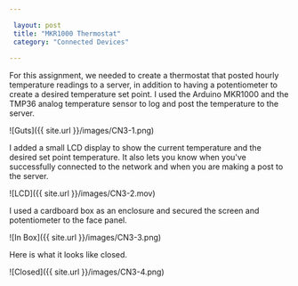 ```yaml
---

 layout: post
 title: "MKR1000 Thermostat"
 category: "Connected Devices"
 
---
```


For this assignment, we needed to create a thermostat that posted hourly temperature readings to a server, in addition to having a potentiometer to create a desired temperature set point. I used the Arduino MKR1000 and the TMP36 analog temperature sensor to log and post the temperature to the server.

![Guts]({{ site.url }}/images/CN3-1.png) 

I added a small LCD display to show the current temperature and the desired set point temperature. It also lets you know when you've successfully connected to the network and when you are making a post to the server.

![LCD]({{ site.url }}/images/CN3-2.mov) 

I used a cardboard box as an enclosure and secured the screen and potentiometer to the face panel. 

![In Box]({{ site.url }}/images/CN3-3.png) 

Here is what it looks like closed. 

![Closed]({{ site.url }}/images/CN3-4.png) 

